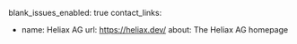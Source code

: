 blank_issues_enabled: true
contact_links:
  - name: Heliax AG
    url: https://heliax.dev/
    about: The Heliax AG homepage
